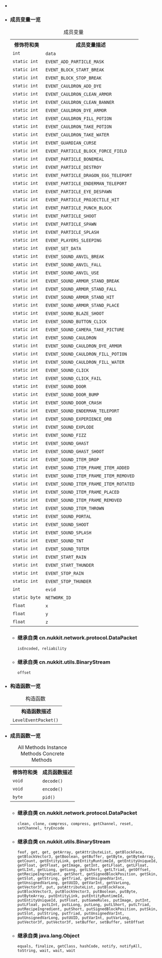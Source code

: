 <div class="summary">
<ul class="blockList">
<li class="blockList">

<li class="blockList"><a name="field.summary">
<!--   -->
</a>
<h3>成员变量一览</h3>
<table class="memberSummary" border="0" cellpadding="3" cellspacing="0" summary="Field Summary table, listing fields, and an explanation">
<caption><span>成员变量</span><span class="tabEnd"> </span></caption>
<tr>
<th>修饰符和类</th>
<th>成员变量描述</th>
</tr>
<tr class="altColor">
<td class="colFirst"><code>int</code></td>
<td class="colLast"><code><span class="memberNameLink"><a >data</a></span></code> </td>
</tr>
<tr class="rowColor">
<td class="colFirst"><code>static int</code></td>
<td class="colLast"><code><span class="memberNameLink"><a >EVENT_ADD_PARTICLE_MASK</a></span></code> </td>
</tr>
<tr class="altColor">
<td class="colFirst"><code>static int</code></td>
<td class="colLast"><code><span class="memberNameLink"><a >EVENT_BLOCK_START_BREAK</a></span></code> </td>
</tr>
<tr class="rowColor">
<td class="colFirst"><code>static int</code></td>
<td class="colLast"><code><span class="memberNameLink"><a >EVENT_BLOCK_STOP_BREAK</a></span></code> </td>
</tr>
<tr class="altColor">
<td class="colFirst"><code>static int</code></td>
<td class="colLast"><code><span class="memberNameLink"><a >EVENT_CAULDRON_ADD_DYE</a></span></code> </td>
</tr>
<tr class="rowColor">
<td class="colFirst"><code>static int</code></td>
<td class="colLast"><code><span class="memberNameLink"><a >EVENT_CAULDRON_CLEAN_ARMOR</a></span></code> </td>
</tr>
<tr class="altColor">
<td class="colFirst"><code>static int</code></td>
<td class="colLast"><code><span class="memberNameLink"><a >EVENT_CAULDRON_CLEAN_BANNER</a></span></code> </td>
</tr>
<tr class="rowColor">
<td class="colFirst"><code>static int</code></td>
<td class="colLast"><code><span class="memberNameLink"><a >EVENT_CAULDRON_DYE_ARMOR</a></span></code> </td>
</tr>
<tr class="altColor">
<td class="colFirst"><code>static int</code></td>
<td class="colLast"><code><span class="memberNameLink"><a >EVENT_CAULDRON_FILL_POTION</a></span></code> </td>
</tr>
<tr class="rowColor">
<td class="colFirst"><code>static int</code></td>
<td class="colLast"><code><span class="memberNameLink"><a >EVENT_CAULDRON_TAKE_POTION</a></span></code> </td>
</tr>
<tr class="altColor">
<td class="colFirst"><code>static int</code></td>
<td class="colLast"><code><span class="memberNameLink"><a >EVENT_CAULDRON_TAKE_WATER</a></span></code> </td>
</tr>
<tr class="rowColor">
<td class="colFirst"><code>static int</code></td>
<td class="colLast"><code><span class="memberNameLink"><a >EVENT_GUARDIAN_CURSE</a></span></code> </td>
</tr>
<tr class="altColor">
<td class="colFirst"><code>static int</code></td>
<td class="colLast"><code><span class="memberNameLink"><a >EVENT_PARTICLE_BLOCK_FORCE_FIELD</a></span></code> </td>
</tr>
<tr class="rowColor">
<td class="colFirst"><code>static int</code></td>
<td class="colLast"><code><span class="memberNameLink"><a >EVENT_PARTICLE_BONEMEAL</a></span></code> </td>
</tr>
<tr class="altColor">
<td class="colFirst"><code>static int</code></td>
<td class="colLast"><code><span class="memberNameLink"><a >EVENT_PARTICLE_DESTROY</a></span></code> </td>
</tr>
<tr class="rowColor">
<td class="colFirst"><code>static int</code></td>
<td class="colLast"><code><span class="memberNameLink"><a >EVENT_PARTICLE_DRAGON_EGG_TELEPORT</a></span></code> </td>
</tr>
<tr class="altColor">
<td class="colFirst"><code>static int</code></td>
<td class="colLast"><code><span class="memberNameLink"><a >EVENT_PARTICLE_ENDERMAN_TELEPORT</a></span></code> </td>
</tr>
<tr class="rowColor">
<td class="colFirst"><code>static int</code></td>
<td class="colLast"><code><span class="memberNameLink"><a >EVENT_PARTICLE_EYE_DESPAWN</a></span></code> </td>
</tr>
<tr class="altColor">
<td class="colFirst"><code>static int</code></td>
<td class="colLast"><code><span class="memberNameLink"><a >EVENT_PARTICLE_PROJECTILE_HIT</a></span></code> </td>
</tr>
<tr class="rowColor">
<td class="colFirst"><code>static int</code></td>
<td class="colLast"><code><span class="memberNameLink"><a >EVENT_PARTICLE_PUNCH_BLOCK</a></span></code> </td>
</tr>
<tr class="altColor">
<td class="colFirst"><code>static int</code></td>
<td class="colLast"><code><span class="memberNameLink"><a >EVENT_PARTICLE_SHOOT</a></span></code> </td>
</tr>
<tr class="rowColor">
<td class="colFirst"><code>static int</code></td>
<td class="colLast"><code><span class="memberNameLink"><a >EVENT_PARTICLE_SPAWN</a></span></code> </td>
</tr>
<tr class="altColor">
<td class="colFirst"><code>static int</code></td>
<td class="colLast"><code><span class="memberNameLink"><a >EVENT_PARTICLE_SPLASH</a></span></code> </td>
</tr>
<tr class="rowColor">
<td class="colFirst"><code>static int</code></td>
<td class="colLast"><code><span class="memberNameLink"><a >EVENT_PLAYERS_SLEEPING</a></span></code> </td>
</tr>
<tr class="altColor">
<td class="colFirst"><code>static int</code></td>
<td class="colLast"><code><span class="memberNameLink"><a >EVENT_SET_DATA</a></span></code> </td>
</tr>
<tr class="rowColor">
<td class="colFirst"><code>static int</code></td>
<td class="colLast"><code><span class="memberNameLink"><a >EVENT_SOUND_ANVIL_BREAK</a></span></code> </td>
</tr>
<tr class="altColor">
<td class="colFirst"><code>static int</code></td>
<td class="colLast"><code><span class="memberNameLink"><a >EVENT_SOUND_ANVIL_FALL</a></span></code> </td>
</tr>
<tr class="rowColor">
<td class="colFirst"><code>static int</code></td>
<td class="colLast"><code><span class="memberNameLink"><a >EVENT_SOUND_ANVIL_USE</a></span></code> </td>
</tr>
<tr class="altColor">
<td class="colFirst"><code>static int</code></td>
<td class="colLast"><code><span class="memberNameLink"><a >EVENT_SOUND_ARMOR_STAND_BREAK</a></span></code> </td>
</tr>
<tr class="rowColor">
<td class="colFirst"><code>static int</code></td>
<td class="colLast"><code><span class="memberNameLink"><a >EVENT_SOUND_ARMOR_STAND_FALL</a></span></code> </td>
</tr>
<tr class="altColor">
<td class="colFirst"><code>static int</code></td>
<td class="colLast"><code><span class="memberNameLink"><a >EVENT_SOUND_ARMOR_STAND_HIT</a></span></code> </td>
</tr>
<tr class="rowColor">
<td class="colFirst"><code>static int</code></td>
<td class="colLast"><code><span class="memberNameLink"><a >EVENT_SOUND_ARMOR_STAND_PLACE</a></span></code> </td>
</tr>
<tr class="altColor">
<td class="colFirst"><code>static int</code></td>
<td class="colLast"><code><span class="memberNameLink"><a >EVENT_SOUND_BLAZE_SHOOT</a></span></code> </td>
</tr>
<tr class="rowColor">
<td class="colFirst"><code>static int</code></td>
<td class="colLast"><code><span class="memberNameLink"><a >EVENT_SOUND_BUTTON_CLICK</a></span></code> </td>
</tr>
<tr class="altColor">
<td class="colFirst"><code>static int</code></td>
<td class="colLast"><code><span class="memberNameLink"><a >EVENT_SOUND_CAMERA_TAKE_PICTURE</a></span></code> </td>
</tr>
<tr class="rowColor">
<td class="colFirst"><code>static int</code></td>
<td class="colLast"><code><span class="memberNameLink"><a >EVENT_SOUND_CAULDRON</a></span></code> </td>
</tr>
<tr class="altColor">
<td class="colFirst"><code>static int</code></td>
<td class="colLast"><code><span class="memberNameLink"><a >EVENT_SOUND_CAULDRON_DYE_ARMOR</a></span></code> </td>
</tr>
<tr class="rowColor">
<td class="colFirst"><code>static int</code></td>
<td class="colLast"><code><span class="memberNameLink"><a >EVENT_SOUND_CAULDRON_FILL_POTION</a></span></code> </td>
</tr>
<tr class="altColor">
<td class="colFirst"><code>static int</code></td>
<td class="colLast"><code><span class="memberNameLink"><a >EVENT_SOUND_CAULDRON_FILL_WATER</a></span></code> </td>
</tr>
<tr class="rowColor">
<td class="colFirst"><code>static int</code></td>
<td class="colLast"><code><span class="memberNameLink"><a >EVENT_SOUND_CLICK</a></span></code> </td>
</tr>
<tr class="altColor">
<td class="colFirst"><code>static int</code></td>
<td class="colLast"><code><span class="memberNameLink"><a >EVENT_SOUND_CLICK_FAIL</a></span></code> </td>
</tr>
<tr class="rowColor">
<td class="colFirst"><code>static int</code></td>
<td class="colLast"><code><span class="memberNameLink"><a >EVENT_SOUND_DOOR</a></span></code> </td>
</tr>
<tr class="altColor">
<td class="colFirst"><code>static int</code></td>
<td class="colLast"><code><span class="memberNameLink"><a >EVENT_SOUND_DOOR_BUMP</a></span></code> </td>
</tr>
<tr class="rowColor">
<td class="colFirst"><code>static int</code></td>
<td class="colLast"><code><span class="memberNameLink"><a >EVENT_SOUND_DOOR_CRASH</a></span></code> </td>
</tr>
<tr class="altColor">
<td class="colFirst"><code>static int</code></td>
<td class="colLast"><code><span class="memberNameLink"><a >EVENT_SOUND_ENDERMAN_TELEPORT</a></span></code> </td>
</tr>
<tr class="rowColor">
<td class="colFirst"><code>static int</code></td>
<td class="colLast"><code><span class="memberNameLink"><a >EVENT_SOUND_EXPERIENCE_ORB</a></span></code> </td>
</tr>
<tr class="altColor">
<td class="colFirst"><code>static int</code></td>
<td class="colLast"><code><span class="memberNameLink"><a >EVENT_SOUND_EXPLODE</a></span></code> </td>
</tr>
<tr class="rowColor">
<td class="colFirst"><code>static int</code></td>
<td class="colLast"><code><span class="memberNameLink"><a >EVENT_SOUND_FIZZ</a></span></code> </td>
</tr>
<tr class="altColor">
<td class="colFirst"><code>static int</code></td>
<td class="colLast"><code><span class="memberNameLink"><a >EVENT_SOUND_GHAST</a></span></code> </td>
</tr>
<tr class="rowColor">
<td class="colFirst"><code>static int</code></td>
<td class="colLast"><code><span class="memberNameLink"><a >EVENT_SOUND_GHAST_SHOOT</a></span></code> </td>
</tr>
<tr class="altColor">
<td class="colFirst"><code>static int</code></td>
<td class="colLast"><code><span class="memberNameLink"><a >EVENT_SOUND_ITEM_DROP</a></span></code> </td>
</tr>
<tr class="rowColor">
<td class="colFirst"><code>static int</code></td>
<td class="colLast"><code><span class="memberNameLink"><a >EVENT_SOUND_ITEM_FRAME_ITEM_ADDED</a></span></code> </td>
</tr>
<tr class="altColor">
<td class="colFirst"><code>static int</code></td>
<td class="colLast"><code><span class="memberNameLink"><a >EVENT_SOUND_ITEM_FRAME_ITEM_REMOVED</a></span></code> </td>
</tr>
<tr class="rowColor">
<td class="colFirst"><code>static int</code></td>
<td class="colLast"><code><span class="memberNameLink"><a >EVENT_SOUND_ITEM_FRAME_ITEM_ROTATED</a></span></code> </td>
</tr>
<tr class="altColor">
<td class="colFirst"><code>static int</code></td>
<td class="colLast"><code><span class="memberNameLink"><a >EVENT_SOUND_ITEM_FRAME_PLACED</a></span></code> </td>
</tr>
<tr class="rowColor">
<td class="colFirst"><code>static int</code></td>
<td class="colLast"><code><span class="memberNameLink"><a >EVENT_SOUND_ITEM_FRAME_REMOVED</a></span></code> </td>
</tr>
<tr class="altColor">
<td class="colFirst"><code>static int</code></td>
<td class="colLast"><code><span class="memberNameLink"><a >EVENT_SOUND_ITEM_THROWN</a></span></code> </td>
</tr>
<tr class="rowColor">
<td class="colFirst"><code>static int</code></td>
<td class="colLast"><code><span class="memberNameLink"><a >EVENT_SOUND_PORTAL</a></span></code> </td>
</tr>
<tr class="altColor">
<td class="colFirst"><code>static int</code></td>
<td class="colLast"><code><span class="memberNameLink"><a >EVENT_SOUND_SHOOT</a></span></code> </td>
</tr>
<tr class="rowColor">
<td class="colFirst"><code>static int</code></td>
<td class="colLast"><code><span class="memberNameLink"><a >EVENT_SOUND_SPLASH</a></span></code> </td>
</tr>
<tr class="altColor">
<td class="colFirst"><code>static int</code></td>
<td class="colLast"><code><span class="memberNameLink"><a >EVENT_SOUND_TNT</a></span></code> </td>
</tr>
<tr class="rowColor">
<td class="colFirst"><code>static int</code></td>
<td class="colLast"><code><span class="memberNameLink"><a >EVENT_SOUND_TOTEM</a></span></code> </td>
</tr>
<tr class="altColor">
<td class="colFirst"><code>static int</code></td>
<td class="colLast"><code><span class="memberNameLink"><a >EVENT_START_RAIN</a></span></code> </td>
</tr>
<tr class="rowColor">
<td class="colFirst"><code>static int</code></td>
<td class="colLast"><code><span class="memberNameLink"><a >EVENT_START_THUNDER</a></span></code> </td>
</tr>
<tr class="altColor">
<td class="colFirst"><code>static int</code></td>
<td class="colLast"><code><span class="memberNameLink"><a >EVENT_STOP_RAIN</a></span></code> </td>
</tr>
<tr class="rowColor">
<td class="colFirst"><code>static int</code></td>
<td class="colLast"><code><span class="memberNameLink"><a >EVENT_STOP_THUNDER</a></span></code> </td>
</tr>
<tr class="altColor">
<td class="colFirst"><code>int</code></td>
<td class="colLast"><code><span class="memberNameLink"><a >evid</a></span></code> </td>
</tr>
<tr class="rowColor">
<td class="colFirst"><code>static byte</code></td>
<td class="colLast"><code><span class="memberNameLink"><a >NETWORK_ID</a></span></code> </td>
</tr>
<tr class="altColor">
<td class="colFirst"><code>float</code></td>
<td class="colLast"><code><span class="memberNameLink"><a >x</a></span></code> </td>
</tr>
<tr class="rowColor">
<td class="colFirst"><code>float</code></td>
<td class="colLast"><code><span class="memberNameLink"><a >y</a></span></code> </td>
</tr>
<tr class="altColor">
<td class="colFirst"><code>float</code></td>
<td class="colLast"><code><span class="memberNameLink"><a >z</a></span></code> </td>
</tr>
</table>
<ul class="blockList">
<li class="blockList"><a name="fields.inherited.from.class.cn.nukkit.network.protocol.DataPacket">
<!--   -->
</a>
<h3>继承自类 cn.nukkit.network.protocol.<a  title="class in cn.nukkit.network.protocol">DataPacket</a></h3>
<code><a >isEncoded</a>, <a >reliability</a></code></li>
</ul>
<ul class="blockList">
<li class="blockList"><a name="fields.inherited.from.class.cn.nukkit.utils.BinaryStream">
<!--   -->
</a>
<h3>继承自类 cn.nukkit.utils.<a  title="class in cn.nukkit.utils">BinaryStream</a></h3>
<code><a >offset</a></code></li>
</ul>
</li>
</ul>
<!-- ======== CONSTRUCTOR SUMMARY ======== -->
<ul class="blockList">
<li class="blockList"><a name="constructor.summary">
<!--   -->
</a>
<h3>构造函数一览</h3>
<table class="memberSummary" border="0" cellpadding="3" cellspacing="0" summary="Constructor Summary table, listing constructors, and an explanation">
<caption><span>构造函数</span><span class="tabEnd"> </span></caption>
<tr>
<th>构造函数描述</th>
</tr>
<tr class="altColor">
<td class="colOne"><code><span class="memberNameLink"><a >LevelEventPacket</a></span>()</code> </td>
</tr>
</table>
</li>
</ul>
<!-- ========== METHOD SUMMARY =========== -->
<ul class="blockList">
<li class="blockList"><a name="method.summary">
<!--   -->
</a>
<h3>成员函数一览</h3>
<table class="memberSummary" border="0" cellpadding="3" cellspacing="0" summary="Method Summary table, listing methods, and an explanation">
<caption><span id="t0" class="activeTableTab"><span>All Methods</span><span class="tabEnd"> </span></span><span id="t2" class="tableTab"><span><a >Instance Methods</a></span><span class="tabEnd"> </span></span><span id="t4" class="tableTab"><span><a >Concrete Methods</a></span><span class="tabEnd"> </span></span></caption>
<tr>
<th>修饰符和类</th>
<th>成员函数描述</th>
</tr>
<tr id="i0" class="altColor">
<td class="colFirst"><code>void</code></td>
<td class="colLast"><code><span class="memberNameLink"><a >decode</a></span>()</code> </td>
</tr>
<tr id="i1" class="rowColor">
<td class="colFirst"><code>void</code></td>
<td class="colLast"><code><span class="memberNameLink"><a >encode</a></span>()</code> </td>
</tr>
<tr id="i2" class="altColor">
<td class="colFirst"><code>byte</code></td>
<td class="colLast"><code><span class="memberNameLink"><a >pid</a></span>()</code> </td>
</tr>
</table>
<ul class="blockList">
<li class="blockList"><a name="methods.inherited.from.class.cn.nukkit.network.protocol.DataPacket">
<!--   -->
</a>
<h3>继承自类 cn.nukkit.network.protocol.<a  title="class in cn.nukkit.network.protocol">DataPacket</a></h3>
<code><a >clean</a>, <a >clone</a>, <a >compress</a>, <a >compress</a>, <a >getChannel</a>, <a >reset</a>, <a >setChannel</a>, <a >tryEncode</a></code></li>
</ul>
<ul class="blockList">
<li class="blockList"><a name="methods.inherited.from.class.cn.nukkit.utils.BinaryStream">
<!--   -->
</a>
<h3>继承自类 cn.nukkit.utils.<a  title="class in cn.nukkit.utils">BinaryStream</a></h3>
<code><a >feof</a>, <a >get</a>, <a >get</a>, <a >getArray</a>, <a >getAttributeList</a>, <a >getBlockFace</a>, <a >getBlockVector3</a>, <a >getBoolean</a>, <a >getBuffer</a>, <a >getByte</a>, <a >getByteArray</a>, <a >getCount</a>, <a >getEntityLink</a>, <a >getEntityRuntimeId</a>, <a >getEntityUniqueId</a>, <a >getFloat</a>, <a >getFloat</a>, <a >getImage</a>, <a >getInt</a>, <a >getLFloat</a>, <a >getLFloat</a>, <a >getLInt</a>, <a >getLLong</a>, <a >getLong</a>, <a >getLShort</a>, <a >getLTriad</a>, <a >getOffset</a>, <a >getRecipeIngredient</a>, <a >getShort</a>, <a >getSignedBlockPosition</a>, <a >getSkin</a>, <a >getSlot</a>, <a >getString</a>, <a >getTriad</a>, <a >getUnsignedVarInt</a>, <a >getUnsignedVarLong</a>, <a >getUUID</a>, <a >getVarInt</a>, <a >getVarLong</a>, <a >getVector3f</a>, <a >put</a>, <a >putAttributeList</a>, <a >putBlockFace</a>, <a >putBlockVector3</a>, <a >putBlockVector3</a>, <a >putBoolean</a>, <a >putByte</a>, <a >putByteArray</a>, <a >putEntityLink</a>, <a >putEntityRuntimeId</a>, <a >putEntityUniqueId</a>, <a >putFloat</a>, <a >putGameRules</a>, <a >putImage</a>, <a >putInt</a>, <a >putLFloat</a>, <a >putLInt</a>, <a >putLLong</a>, <a >putLong</a>, <a >putLShort</a>, <a >putLTriad</a>, <a >putRecipeIngredient</a>, <a >putShort</a>, <a >putSignedBlockPosition</a>, <a >putSkin</a>, <a >putSlot</a>, <a >putString</a>, <a >putTriad</a>, <a >putUnsignedVarInt</a>, <a >putUnsignedVarLong</a>, <a >putUUID</a>, <a >putVarInt</a>, <a >putVarLong</a>, <a >putVector3f</a>, <a >putVector3f</a>, <a >setBuffer</a>, <a >setBuffer</a>, <a >setOffset</a></code></li>
</ul>
<ul class="blockList">
<li class="blockList"><a name="methods.inherited.from.class.java.lang.Object">
<!--   -->
</a>
<h3>继承自类 java.lang.<a  title="class or interface in java.lang">Object</a></h3>
<code><a  title="class or interface in java.lang">equals</a>, <a  title="class or interface in java.lang">finalize</a>, <a  title="class or interface in java.lang">getClass</a>, <a  title="class or interface in java.lang">hashCode</a>, <a  title="class or interface in java.lang">notify</a>, <a  title="class or interface in java.lang">notifyAll</a>, <a  title="class or interface in java.lang">toString</a>, <a  title="class or interface in java.lang">wait</a>, <a  title="class or interface in java.lang">wait</a>, <a  title="class or interface in java.lang">wait</a></code></li>
</ul>
</li>
</ul>
</li>
</ul>
</div>
